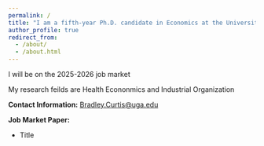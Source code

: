 ```yaml
---
permalink: /
title: "I am a fifth-year Ph.D. candidate in Economics at the University of Georgia."
author_profile: true
redirect_from: 
  - /about/
  - /about.html
---
```


I will be on the 2025-2026 job market

My research feilds are Health Econonmics and Industrial Organization 

**Contact Information:** Bradley.Curtis@uga.edu


**Job Market Paper:**
- Title


